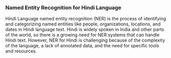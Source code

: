 ### Named Entity Recognition for Hindi Language

Hindi Language named entity recognition (NER) is the process of identifying and categorizing named entities like people, organizations, locations, and dates in Hindi language text. 
Hindi is widely spoken in India and other parts of the world, so there is a growing need for NER systems that can handle Hindi text. However, NER for Hindi is challenging because of the complexity of the language, a lack of annotated data, and the need for specific tools and resources.
